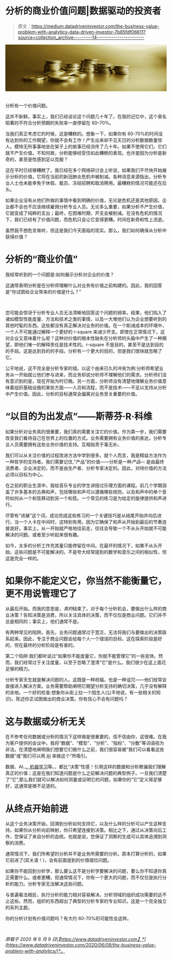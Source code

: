 # 分析的商业价值问题|数据驱动的投资者

> 原文：<https://medium.datadriveninvestor.com/the-business-value-problem-with-analytics-data-driven-investor-7b85fdf06611?source=collection_archive---------14----------------------->

![](img/bcbf723deb58f6979d8d93f3d34da1b2.png)![](img/507d667512900a58f42d23349c45d990.png)

分析有一个价值问题。

这并不新鲜。事实上，我们已经谈论这个问题几十年了。在我的记忆中，这个臭名昭著的不符合分析预期的失败率一直停留在 60–70%。

当我们真正考虑它的时候，这是糟糕的。想象一下，如果你有 60-70%的时间没有达到你的工作期望，你就不会有工作！产生出来却不见天日的分析数据数量惊人。模特无所事事地坐在架子上的故事已经流传了几十年。如果不使用它们，它们就不产生价值。不知何故，分析能够经受住如此糟糕的表现。也许是因为分析是新奇的，甚至是性感到足以克服？

这在平时已经够糟糕了。我已经在多个网络研讨会上听说，如果我们不尽快开始展示分析的价值，它将在当前的新冠肺炎危机中被削减。各种消息来源指出，分析专业人士也未能幸免于休假、裁员、冻结招聘和取消聘用。最糟糕的情况可能还在后头。

如果企业没有从他们所做的事情中看到明确的价值，无论是危机还是其他原因，企业都不会也不应该继续雇佣分析专业人员。无论多么重要，如果分析不产生价值，它就变成了纯粹的支出；最终，在困难时期，开支会被削减。在没有危机的情况下，我们已经有了价值问题，而危机只会让它变得更糟。时间在新奇和性上流逝。

虽然我不想危言耸听，但这是我们今天面临的现实。那么，我们如何确保从分析中获得价值？

# 分析的“商业价值”

我经常听到的一个问题是:如何展示分析对企业的价值？

这通常表明分析是在分析师理解什么对业务有价值之前构建的。因此，我的回答是“你试图给企业带来的价值是什么？”

![](img/442efdb7c100caeca75a1e1eec4db09a.png)

您可能会惊讶于分析专业人员无法清晰地回答这个问题的频率。结果，他们陷入了诸如模型性能度量、方法和技术之类的事情，以及一大堆他们认为企业想要听到的其他时髦的东西。这些都没有真正解决对业务的价值。在一个削减成本的环境中，一个人不可能通过解释一个更好的 r-square 来减少开支。即使在正常情况下，这对企业又意味着什么呢？这种对价值的根本性缺失在分析师的头脑中产生了一种期望，即他们唯一的解释责任是技术性的。r-square 不是目的，甚至不是达到目的的手段。这是达到目的的手段。分析有一个更大的目的，但是我们很快就忽略了它。

公平地说，这不完全是分析专家的错。以这个由来已久的冲突为例:分析师希望业务从一开始就让他们参与进来，而业务却说分析师不理解他们的需求。分析师们没有意识到的是，现在开始为时已晚。另一方面，分析师没有清楚地理解业务价值意味着组织基础设施的某些方面——人员和流程，而不是技术——不足以支持从分析中产生价值。因此，分析的目标通常会偏离对业务至关重要的价值。

# “以目的为出发点”——斯蒂芬·R·科维

如果分析对业务真的很重要，我们真的需要关注它的价值。作为第一步，我们需要改变我们看待自己在世界上的位置的方式。业务需要拥有业务价值的表达，分析专业人员需要拥有这些业务价值的支持。互相指责于事无补。

我们可以从关注价值的过程改进方法中学到很多。就个人而言，我是精益方法作为一种哲学的支持者。我们需要记住,“产品”的价值——分析是一种*产品—* 是由最终消费者、企业决定的，而不是由生产者、分析专家决定的。因此，对待价值的方法必须以目标为中心。

在之前的职业生涯中，我给音乐专业的学生讲授过乐理方面的课程。前几个学期涵盖了许多基本的古典和声，包括哪些和声可以遵循哪些规则，以及和声中的单个音符如何从一个和弦移动到另一个和弦。一个常见的练习是为给定的旋律提供和声进行。

尽管有“进展”这个词，成功完成这些练习的一个关键技巧是从结尾开始并向后进行。当一个人卡在中间时，这特别有用，因为它确保了和声从开始到最后的节奏连接良好。事实上，从一开始就严格地往前走，往往会导致一个不从头开始就不可能解决的问题。或者至少听起来很有趣。

如今，太多的分析工作充其量只能停留在中间。在最坏的情况下，如果不从头开始，这些问题是不可能解决的。不是夸大经常提到的数学和音乐之间的相似性，但这是完全一样的。

# 如果你不能定义它，你当然不能衡量它，更不用说管理它了

从最后开始。而我的意思是，*真的*结束了。对于每个分析机会，要做出什么样的商业决策？告知决策是消费，所以关注具体的决策，而不仅仅是商业问题。它们并不总是相同的；事实上，他们通常不是。

有两种常见的陷阱。首先，业务问题通常过于宽泛，无法将我们与要做出的决策联系起来。因此，专注于商业问题会给每个人一个错误的目标。这在探索阶段是好的，但在最终的分析阶段是有害的。

第二个陷阱:我们都听说过“如果你不能度量它，你就不能管理它”的一些变体。然而，我们经常过于关注度量，以至于忽略了澄清“它”是什么。我们很少在这上面花足够的精力。

分析专家天生就是解决问题的人。这既是一种祝福，也是一种诅咒——他们经常会直接进入解决方案。业务需要帮助阐明它期望分析支持的确切决策，几乎没有解释的余地。一个好的检查:想象你从街上拉一个陌生人(公平地说，有一些相关的知识)。陈述你正试图做出的商业决策。你有信心不会有问题吗？

# 这与数据或分析无关

在不参考任何数据或分析的情况下这样做是很重要的。信不信由你，这很难。在我为客户提供的会议中，我将“数据”、“模型”、“分析”、“指标”、“分数”等词语视为非法。在清楚地阐明我们想要它们做什么之前，我们很容易被“我们可以看看这些数据”或“我们可以用 [AI](https://www.datadriveninvestor.com/glossary/artificial-intelligence/) 来做这个”所吸引。

数据、AI、[、机器学习](https://www.datadriveninvestor.com/glossary/machine-learning/)等。，都比“决策”性感！引用这样的数据和分析欺骗我们理解真正的价值；这是在我们知道问题是什么之前解决问题的典型例子。一旦我们清楚了“它”,那么我们就可以解决如何测量或证明它的问题。如果你的“它”定义得足够好，这通常是微不足道的。

# 从终点开始前进

从这个业务决策开始，回溯到分析如何支持它，以及什么样的分析可以产生这种支持。如果你从分析向前映射，你只希望连接到决策。相比之下，通过从决策向后工作，您保证了来自分析的血统。也就是说，您保证了洞察的生成可以具体追溯到洞察的消费。

通常情况下，我们所希望的分析并不是业务所需要的分析。原本打算分析的，如果它前进了(双关语！)，会有前面提到的价值错位问题。

如果你不能回到分析学，那么要么这不是分析学要解决的问题，要么你不知道你真正需要什么。或者更糟，但通常情况下，你有一个更大的问题，而不仅仅是执行分析的能力。分析专家无法解决这些问题。

与普遍看法相反，执行分析的能力相对容易解决。分析领域的组织成功需要的远不止这些。然而，组织的东西超出了典型的分析专家的专业知识。这是一个完全独立的系列主题。

你的分析计划有价值问题吗？有大约 60-70%的可能性会这样。

![](img/42949efab92b12502268ba0274c2268d.png)

*原载于 2020 年 6 月 9 日*[*【https://www.datadriveninvestor.com】*](https://www.datadriveninvestor.com/2020/06/09/the-business-value-problem-with-analytics/)*。*